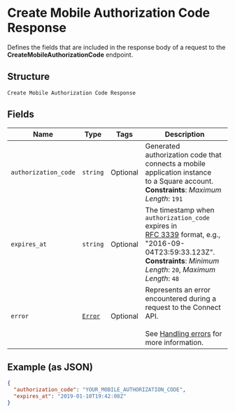 
# Create Mobile Authorization Code Response

Defines the fields that are included in the response body of
a request to the __CreateMobileAuthorizationCode__ endpoint.

## Structure

`Create Mobile Authorization Code Response`

## Fields

| Name | Type | Tags | Description |
|  --- | --- | --- | --- |
| `authorization_code` | `string` | Optional | Generated authorization code that connects a mobile application instance<br>to a Square account.<br>**Constraints**: *Maximum Length*: `191` |
| `expires_at` | `string` | Optional | The timestamp when `authorization_code` expires in<br>[RFC 3339](https://tools.ietf.org/html/rfc3339) format, e.g., "2016-09-04T23:59:33.123Z".<br>**Constraints**: *Minimum Length*: `20`, *Maximum Length*: `48` |
| `error` | [`Error`](/doc/models/error.md) | Optional | Represents an error encountered during a request to the Connect API.<br><br>See [Handling errors](https://developer.squareup.com/docs/build-basics/handling-errors) for more information. |

## Example (as JSON)

```json
{
  "authorization_code": "YOUR_MOBILE_AUTHORIZATION_CODE",
  "expires_at": "2019-01-10T19:42:08Z"
}
```

